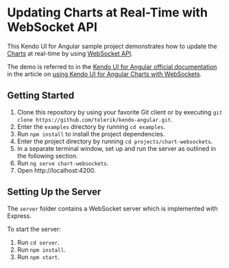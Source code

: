# Updating Charts at Real-Time with WebSocket API

 This Kendo UI for Angular sample project demonstrates how to update the [Charts](https://www.telerik.com/kendo-angular-ui/components/charts/) at real-time by using [WebSocket API](https://developer.mozilla.org/en-US/docs/Web/API/WebSockets_API).

 The demo is referred to in the [Kendo UI for Angular official documentation](https://www.telerik.com/kendo-angular-ui/components) in the article on [using Kendo UI for Angular Charts with WebSockets](https://www.telerik.com/kendo-angular-ui/components/charts/how-to/bind-to-websockets/).

## Getting Started

1. Clone this repository by using your favorite Git client or by executing `git clone https://github.com/telerik/kendo-angular.git`.
1. Enter the `examples` directory by running `cd examples`.
1. Run `npm install` to install the project dependencies.
1. Enter the project directory by running `cd projects/chart-websockets`.
1. In a separate terminal window, set up and run the server as outlined in the following section.
1. Run `ng serve chart-websockets`.
1. Open http://localhost:4200.

## Setting Up the Server

The `server` folder contains a WebSocket server which is implemented with Express.

To start the server:

1. Run `cd server`.
1. Run `npm install`.
1. Run `npm start`.
